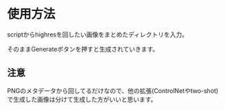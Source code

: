 # 使用方法

scriptからhighresを回したい画像をまとめたディレクトリを入力。

そのままGenerateボタンを押すと生成されていきます。

## 注意

PNGのメタデータから回してるだけなので、他の拡張(ControlNetやtwo-shot)で生成した画像は分けて生成した方がいいと思います。
